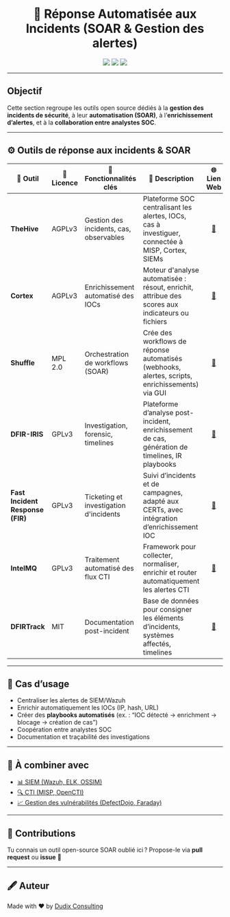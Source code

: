 <h1 align="center">🤖 Réponse Automatisée aux Incidents (SOAR & Gestion des alertes)</h1>

<p align="center">
  <img src="https://img.shields.io/badge/SOAR-Automatisation-brightgreen?style=for-the-badge&logo=codecov"/>
  <img src="https://img.shields.io/badge/Incident%20Response-Open%20Source-informational?style=for-the-badge&logo=github"/>
  <img src="https://img.shields.io/badge/Made%20by-Dudix❤️-red?style=for-the-badge"/>
</p>

---

## Objectif

Cette section regroupe les outils open source dédiés à la **gestion des incidents de sécurité**, à leur **automatisation (SOAR)**, à l’**enrichissement d’alertes**, et à la **collaboration entre analystes SOC**.

---

## ⚙️ Outils de réponse aux incidents & SOAR

| 🌟 **Outil** | 🔑 **Licence** | 🚀 **Fonctionnalités clés** | 📝 **Description** | 🌐 **Lien Web** |
|---|---|---|---|---|
| **TheHive** | AGPLv3 | Gestion des incidents, cas, observables | Plateforme SOC centralisant les alertes, IOCs, cas à investiguer, connectée à MISP, Cortex, SIEMs | <div align="center"><a href="https://thehive-project.org/">🔗</a></div> |
| **Cortex** | AGPLv3 | Enrichissement automatisé des IOCs | Moteur d'analyse automatisée : résout, enrichit, attribue des scores aux indicateurs ou fichiers | <div align="center"><a href="https://www.thehive-project.org/">🔗</a></div> |
| **Shuffle** | MPL 2.0 | Orchestration de workflows (SOAR) | Crée des workflows de réponse automatisés (webhooks, alertes, scripts, enrichissements) via GUI | <div align="center"><a href="https://shuffler.io/">🔗</a></div> |
| **DFIR-IRIS** | GPLv3 | Investigation, forensic, timelines | Plateforme d’analyse post-incident, enrichissement de cas, génération de timelines, IR playbooks | <div align="center"><a href="https://dfir-iris.org/">🔗</a></div> |
| **Fast Incident Response (FIR)** | GPLv3 | Ticketing et investigation d'incidents | Suivi d’incidents et de campagnes, adapté aux CERTs, avec intégration d’enrichissement IOC | <div align="center"><a href="https://github.com/certsocietegenerale/FIR">🔗</a></div> |
| **IntelMQ** | GPLv3 | Traitement automatisé des flux CTI | Framework pour collecter, normaliser, enrichir et router automatiquement les alertes CTI | <div align="center"><a href="https://github.com/certtools/intelmq">🔗</a></div> |
| **DFIRTrack** | MIT | Documentation post-incident | Base de données pour consigner les éléments d’incidents, systèmes affectés, timelines | <div align="center"><a href="https://github.com/dfirtrack/dfirtrack">🔗</a></div> |

---

## 🔄 Cas d’usage

- Centraliser les alertes de SIEM/Wazuh
- Enrichir automatiquement les IOCs (IP, hash, URL)
- Créer des **playbooks automatisés** (ex. : “IOC détecté → enrichment → blocage → création de cas”)
- Coopération entre analystes SOC
- Documentation et traçabilité des investigations

---

## 🔗 À combiner avec

- [📊 SIEM (Wazuh, ELK, OSSIM)]([/Outils%20SIEM.md)
- [🔍 CTI (MISP, OpenCTI)]([../cti-opencti](https://github.com/CyberFlooD/SwitchToOpen/blob/dev/Outils%20CTI%20et%20de%20pr%C3%A9vention%20des%20menaces%20cyber.md))
- [📈 Gestion des vulnérabilités (DefectDojo, Faraday)]([../S%C3%A9curit%C3%A9.md#plateformes-gestion](https://github.com/CyberFlooD/SwitchToOpen/blob/dev/S%C3%A9curit%C3%A9.md#gestion-vulnerabilites))

---

## 🤝 Contributions

Tu connais un outil open-source SOAR oublié ici ? Propose-le via **pull request** ou **issue** 💬

---

## 🖋️ Auteur

Made with ❤️ by [Dudix Consulting](https://github.com/CyberFlooD)
